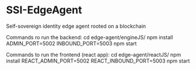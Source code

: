 # SSI-EdgeAgent
Self-sovereign identity edge agent rooted on a blockchain



Commands ro run the backend:
cd edge-agent/engineJS/
npm install
ADMIN_PORT=5002 INBOUND_PORT=5003 npm start

Commands to run the frontend (react app):
cd edge-agent/reactJS/
npm install
REACT_ADMIN_PORT=5002 REACT_INBOUND_PORT=5003 npm start

